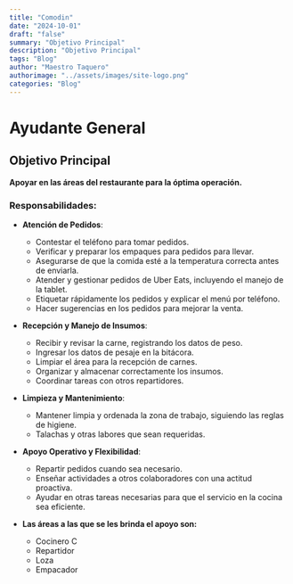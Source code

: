 ```yaml
---
title: "Comodin"
date: "2024-10-01"
draft: "false"
summary: "Objetivo Principal"
description: "Objetivo Principal"
tags: "Blog"
author: "Maestro Taquero"
authorimage: "../assets/images/site-logo.png"
categories: "Blog"
---
```

# Ayudante General

## Objetivo Principal
**Apoyar en las áreas del restaurante para la óptima operación.**

### Responsabilidades:

- **Atención de Pedidos**:
  - Contestar el teléfono para tomar pedidos.
  - Verificar y preparar los empaques para pedidos para llevar.
  - Asegurarse de que la comida esté a la temperatura correcta antes de enviarla.
  - Atender y gestionar pedidos de Uber Eats, incluyendo el manejo de la tablet.
  - Etiquetar rápidamente los pedidos y explicar el menú por teléfono.
  - Hacer sugerencias en los pedidos para mejorar la venta.

- **Recepción y Manejo de Insumos**:
  - Recibir y revisar la carne, registrando los datos de peso.
  - Ingresar los datos de pesaje en la bitácora.
  - Limpiar el área para la recepción de carnes.
  - Organizar y almacenar correctamente los insumos.
  - Coordinar tareas con otros repartidores.

- **Limpieza y Mantenimiento**:
  - Mantener limpia y ordenada la zona de trabajo, siguiendo las reglas de higiene.
  - Talachas y otras labores que sean requeridas.

- **Apoyo Operativo y Flexibilidad**:
  - Repartir pedidos cuando sea necesario.
  - Enseñar actividades a otros colaboradores con una actitud proactiva.
  - Ayudar en otras tareas necesarias para que el servicio en la cocina sea eficiente.

- **Las áreas a las que se les brinda el apoyo son:**
	- Cocinero C
	- Repartidor 
	- Loza 
	- Empacador
